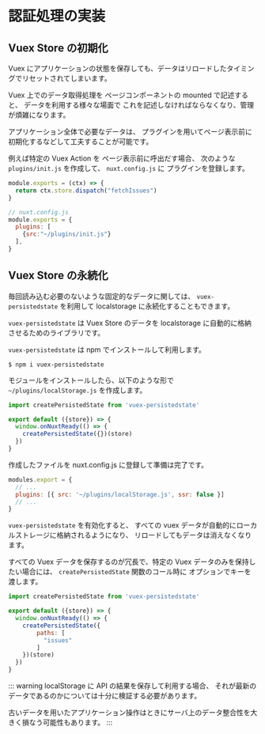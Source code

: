 # 認証処理の実装

## Vuex Store の初期化

Vuex にアプリケーションの状態を保存しても、データはリロードしたタイミングでリセットされてしまいます。

Vuex 上でのデータ取得処理を ページコンポーネントの mounted で記述すると、
データを利用する様々な場面で これを記述しなければならなくなり、管理が煩雑になります。

アプリケーション全体で必要なデータは、
プラグインを用いてページ表示前に初期化するなどして工夫することが可能です。

例えば特定の Vuex Action を ページ表示前に呼出だす場合、
次のような `plugins/init.js` を作成して、 `nuxt.config.js` に プラグインを登録します。

```js
module.exports = (ctx) => {
  return ctx.store.dispatch("fetchIssues")
}
```

```js
// nuxt.config.js
module.exports = {
  plugins: [
    {src:"~/plugins/init.js"}
  ],
}
```

## Vuex Store の永続化

毎回読み込む必要のないような固定的なデータに関しては、
`vuex-persistedstate` を利用して localstorage に永続化することもできます。

`vuex-persistedstate` は Vuex Store のデータを
localstorage に自動的に格納させるためのライブラリです。 

`vuex-persistedstate` は npm でインストールして利用します。

```
$ npm i vuex-persistedstate
```

モジュールをインストールしたら、以下のような形で `~/plugins/localStorage.js` を作成します。

```js
import createPersistedState from 'vuex-persistedstate'

export default ({store}) => {
  window.onNuxtReady(() => {
    createPersistedState({})(store)
  })
}
```

作成したファイルを nuxt.config.js に登録して準備は完了です。

```js
modules.export = {
  // ...
  plugins: [{ src: '~/plugins/localStorage.js', ssr: false }]
  // ...
}
```

`vuex-persistedstate` を有効化すると、
すべての vuex データが自動的にローカルストレージに格納されるようになり、
リロードしてもデータは消えなくなります。

すべての Vuex データを保存するのが冗長で、特定の Vuex データのみを保持したい場合には、 
`createPersistedState` 関数のコール時に オプションでキーを渡します。

```js
import createPersistedState from 'vuex-persistedstate'

export default ({store}) => {
  window.onNuxtReady(() => {
    createPersistedState({
        paths: [ 
          "issues"
        ]
    })(store)
  })
}
```

::: warning
localStorage に API の結果を保存して利用する場合、
それが最新のデータであるのかについては十分に検証する必要があります。

古いデータを用いたアプリケーション操作はときにサーバ上のデータ整合性を大きく損なう可能性もあります。
:::
